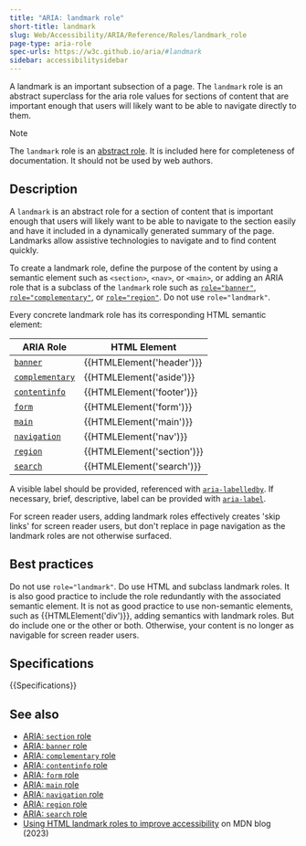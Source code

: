 ```yaml
---
title: "ARIA: landmark role"
short-title: landmark
slug: Web/Accessibility/ARIA/Reference/Roles/landmark_role
page-type: aria-role
spec-urls: https://w3c.github.io/aria/#landmark
sidebar: accessibilitysidebar
---
```


A landmark is an important subsection of a page. The `landmark` role is an abstract superclass for the aria role values for sections of content that are important enough that users will likely want to be able to navigate directly to them.

> [!NOTE]
> The `landmark` role is an [abstract role](/en-US/docs/Web/Accessibility/ARIA/Reference/Roles#6._abstract_roles). It is included here for completeness of documentation. It should not be used by web authors.

## Description

A `landmark` is an abstract role for a section of content that is important enough that users will likely want to be able to navigate to the section easily and have it included in a dynamically generated summary of the page. Landmarks allow assistive technologies to navigate and to find content quickly.

To create a landmark role, define the purpose of the content by using a semantic element such as `<section>`, `<nav>`, or `<main>`, or adding an ARIA role that is a subclass of the `landmark` role such as [`role="banner"`](/en-US/docs/Web/Accessibility/ARIA/Reference/Roles/banner_role), [`role="complementary"`](/en-US/docs/Web/Accessibility/ARIA/Reference/Roles/complementary_role), or [`role="region"`](/en-US/docs/Web/Accessibility/ARIA/Reference/Roles/region_role). Do not use `role="landmark"`.

Every concrete landmark role has its corresponding HTML semantic element:

| ARIA Role                                                                                | HTML Element               |
| ---------------------------------------------------------------------------------------- | -------------------------- |
| [`banner`](/en-US/docs/Web/Accessibility/ARIA/Reference/Roles/banner_role)               | {{HTMLElement('header')}}  |
| [`complementary`](/en-US/docs/Web/Accessibility/ARIA/Reference/Roles/complementary_role) | {{HTMLElement('aside')}}   |
| [`contentinfo`](/en-US/docs/Web/Accessibility/ARIA/Reference/Roles/contentinfo_role)     | {{HTMLElement('footer')}}  |
| [`form`](/en-US/docs/Web/Accessibility/ARIA/Reference/Roles/form_role)                   | {{HTMLElement('form')}}    |
| [`main`](/en-US/docs/Web/Accessibility/ARIA/Reference/Roles/main_role)                   | {{HTMLElement('main')}}    |
| [`navigation`](/en-US/docs/Web/Accessibility/ARIA/Reference/Roles/navigation_role)       | {{HTMLElement('nav')}}     |
| [`region`](/en-US/docs/Web/Accessibility/ARIA/Reference/Roles/region_role)               | {{HTMLElement('section')}} |
| [`search`](/en-US/docs/Web/Accessibility/ARIA/Reference/Roles/search_role)               | {{HTMLElement('search')}}  |

A visible label should be provided, referenced with [`aria-labelledby`](/en-US/docs/Web/Accessibility/ARIA/Reference/Attributes/aria-labelledby). If necessary, brief, descriptive, label can be provided with [`aria-label`](/en-US/docs/Web/Accessibility/ARIA/Reference/Attributes/aria-label).

For screen reader users, adding landmark roles effectively creates 'skip links' for screen reader users, but don't replace in page navigation as the landmark roles are not otherwise surfaced.

## Best practices

Do not use `role="landmark"`. Do use HTML and subclass landmark roles. It is also good practice to include the role redundantly with the associated semantic element. It is not as good practice to use non-semantic elements, such as {{HTMLElement('div')}}, adding semantics with landmark roles. But do include one or the other or both. Otherwise, your content is no longer as navigable for screen reader users.

## Specifications

{{Specifications}}

## See also

- [ARIA: `section` role](/en-US/docs/Web/Accessibility/ARIA/Reference/Roles/section_role)
- [ARIA: `banner` role](/en-US/docs/Web/Accessibility/ARIA/Reference/Roles/banner_role)
- [ARIA: `complementary` role](/en-US/docs/Web/Accessibility/ARIA/Reference/Roles/complementary_role)
- [ARIA: `contentinfo` role](/en-US/docs/Web/Accessibility/ARIA/Reference/Roles/contentinfo_role)
- [ARIA: `form` role](/en-US/docs/Web/Accessibility/ARIA/Reference/Roles/form_role)
- [ARIA: `main` role](/en-US/docs/Web/Accessibility/ARIA/Reference/Roles/main_role)
- [ARIA: `navigation` role](/en-US/docs/Web/Accessibility/ARIA/Reference/Roles/navigation_role)
- [ARIA: `region` role](/en-US/docs/Web/Accessibility/ARIA/Reference/Roles/region_role)
- [ARIA: `search` role](/en-US/docs/Web/Accessibility/ARIA/Reference/Roles/search_role)
- [Using HTML landmark roles to improve accessibility](/en-US/blog/aria-accessibility-html-landmark-roles/) on MDN blog (2023)
